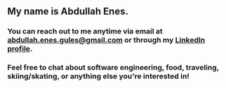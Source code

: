 ## My name is Abdullah Enes.  

### You can reach out to me anytime via email at [abdullah.enes.gules@gmail.com](mailto:abdullah.enes.gules@gmail.com) or through my [LinkedIn profile](https://www.linkedin.com/in/abdullah-enes-g%C3%BCle%C5%9F/).  

### Feel free to chat about software engineering, food, traveling, skiing/skating, or anything else you're interested in!

<!--
**Abdusshh/Abdusshh** is a ✨ _special_ ✨ repository because its `README.md` (this file) appears on your GitHub profile.

Here are some ideas to get you started:

- 🔭 I’m currently working on ...
- 🌱 I’m currently learning ...
- 👯 I’m looking to collaborate on ...
- 🤔 I’m looking for help with ...
- 💬 Ask me about ...
- 📫 How to reach me: ...
- 😄 Pronouns: ...
- ⚡ Fun fact: ...
-->
